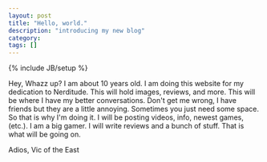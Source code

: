 ```yaml
---
layout: post
title: "Hello, world."
description: "introducing my new blog"
category: 
tags: []
---
```

{% include JB/setup %}

Hey, Whazz up? I am about 10 years old. I am doing this website for my dedication to Nerditude. This will hold images, reviews, and more. This will be where I have my better conversations. Don't get me wrong, I have friends but they are a little annoying. Sometimes you just need some space. So that is why I'm doing it. I will be posting videos, info, newest games, (etc.). I am a big gamer. I will write reviews and a bunch of stuff. That is what will be going on.

Adios,
Vic of the East